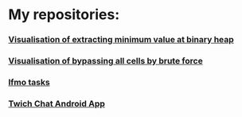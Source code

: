 
# My repositories:


### [Visualisation of extracting minimum value at binary heap](visualizer.html)
### [Visualisation of bypassing all cells by brute force](https://dimastoyanov.github.io/KnightTour)
### [Ifmo tasks](https://dimastoyanov.github.io/Ifmo-code)
### [Twich Chat Android App](https://dimastoyanov.github.io/Twitch-Chat)
